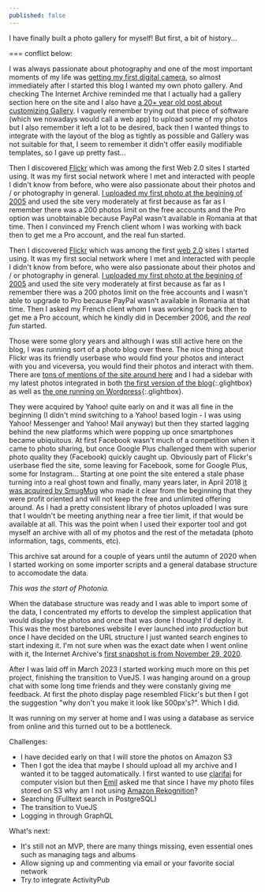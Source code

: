 ```yaml
---
published: false
---
```


I have finally built a photo gallery for myself! But first, a bit of history...

=== conflict below:

I was always passionate about photography and one of the most important moments of my life was [getting my first digital camera](https://www.rusiczki.net/2012/05/17/aventuri-in-fotografia-digitala/), so almost immediately after I started this blog I wanted my own photo gallery. And checking The Internet Archive reminded me that I actually had a gallery section here on the site and I also have [a 20+ year old post about customizing Gallery](https://www.rusiczki.net/2003/02/19/gallery/). I vaguely remember trying out that piece of software (which we nowadays would call a web app) to upload some of my photos but I also remember it left a lot to be desired, back then I wanted things to integrate with the layout of the blog as tightly as possible and Gallery was not suitable for that, I seem to remember it didn't offer easily modifiable templates, so I gave up pretty fast...

Then I discovered [Flickr](https://www.flickr.com/) which was among the first Web 2.0 sites I started using. It was my first social network where I met and interacted with people I didn't know from before, who were also passionate about their photos and / or photography in general. [I uploaded my first photo at the begining of 2005](https://photos.rusiczki.net/photos/4555559) and used the site very moderately at first because as far as I remember there was a 200 photos limit on the free accounts and the Pro option was unobtainable because PayPal wasn't available in Romania at that time. Then I convinced my French client whom I was working with back then to get me a Pro account, and the real fun started.

Then I discovered [Flickr](https://www.flickr.com/) which was among the first [web 2.0](https://en.wikipedia.org/wiki/Web_2.0) sites I started using. It was my first social network where I met and interacted with people I didn't know from before, who were also passionate about their photos and / or photography in general. [I uploaded my first photo at the begining of 2005](https://photos.rusiczki.net/photos/4555559) and used the site very moderately at first because as far as I remember there was a 200 photos limit on the free accounts and I wasn't able to upgrade to Pro because PayPal wasn't available in Romania at that time. Then I asked my French client whom I was working for back then to get me a Pro account, which he kindly did in December 2006, and _the real fun_ started.

Those were some glory years and although I was still active here on the blog, I was running sort of a photo blog over there. The nice thing about Flickr was its friendly userbase who would find your photos and interact with you and viceversa, you would find their photos and interact with them. There are [tons of mentions of the site around here](https://www.rusiczki.net/search/?janosrusiczki%5Bquery%5D=flickr) and I had a sidebar with my latest photos integrated in both [the first version of the blog](https://content.rusiczki.net/2023/05/weblog-screenshot-2009-01-24.png){:.glightbox} as well as [the one running on Wordpress](https://content.rusiczki.net/2022/12/weblog-screenshot-2009-04-10.png){:.glightbox}.

They were acquired by Yahoo! quite early on and it was all fine in the beginning (I didn't mind switching to a Yahoo! based login - I was using Yahoo! Messenger and Yahoo! Mail anyway) but then they started lagging behind the new platforms which were popping up once smartphones became ubiquitous. At first Facebook wasn't much of a competition when it came to photo sharing, but once Google Plus challenged them with superior photo quality they (Facebook) quickly caught up. Obviously part of Flickr's userbase fled the site, some leaving for Facebook, some for Google Plus, some for Instagram... Starting at one point the site entered a stale phase turning into a real ghost town and finally, many years later, in April 2018 [it was acquired by SmugMug](https://techcrunch.com/2018/04/20/smugmug-acquires-flickr/) who made it clear from the beginning that they were profit oriented and will not keep the free and unlimited offering around. As I had a pretty consistent library of photos uploaded I was sure that I wouldn't be meeting anything near a free tier limit, if that would be available at all. This was the point when I used their exporter tool and got myself an archive with all of my photos and the rest of the metadata (photo information, tags, comments, etc).

This archive sat around for a couple of years until the autumn of 2020 when I started working on some importer scripts and a general database structure to accomodate the data.

*This was the start of Photonia.*

When the database structure was ready and I was able to import some of the data, I concentrated my efforts to develop the simplest application that would display the photos and once that was done I thought I'd deploy it. This was the most barebones website I ever launched into _production_ but once I have decided on the URL structure I just wanted search engines to start indexing it. I'm not sure when was the exact date when I went online with it, the Internet Archive's [first snapshot is from November 29, 2020](https://web.archive.org/web/20201129111355/https://photos.rusiczki.net/).

After I was laid off in March 2023 I started working much more on this pet project, finishing the transition to VueJS. I was hanging around on a group chat with some long time friends and they were constanly giving me feedback. At first the photo display page resembled Flickr's but then I got the suggestion "why don't you make it look like 500px's?". Which I did.

It was running on my server at home and I was using a database as service from online and this turned out to be a bottleneck.

Challenges:

- I have decided early on that I will store the photos on Amazon S3
- Then I got the idea that maybe I should upload all my archive and I wanted it to be tagged automatically. I first wanted to use [clarifai](https://www.clarifai.com/) for computer vision but then [Emil](https://www.emilburzo.com/) asked me that since I have my photo files stored on S3 why am I not using [Amazon Rekognition](https://aws.amazon.com/rekognition/)?
- Searching (Fulltext search in PostgreSQL)
- The transition to VueJS
- Logging in through GraphQL

What's next:

- It's still not an MVP, there are many things missing, even essential ones such as managing tags and albums
- Allow signing up and commenting via email or your favorite social network
- Try to integrate ActivityPub
